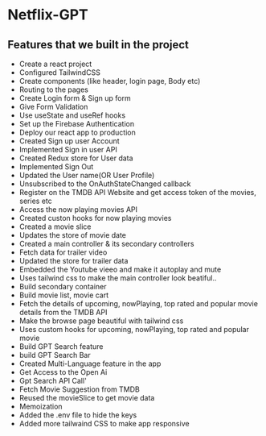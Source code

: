 # Netflix-GPT

## Features that we built in the project

- Create a react project
- Configured TailwindCSS
- Create components (like header, login page, Body etc)
- Routing to the pages
- Create Login form & Sign up form
- Give Form Validation
- Use useState and useRef hooks
- Set up the Firebase Authentication
- Deploy our react app to production
- Created Sign up user Account
- Implemented Sign in user API
- Created Redux store for User data
- Implemented Sign Out
- Updated the User name(OR User Profile)
- Unsubscribed to the OnAuthStateChanged callback 
- Register on the TMDB API Website and get access token of the movies, series etc
- Access the now playing movies API
- Created custon hooks for now playing movies
- Created a movie slice
- Updates the store of movie date
- Created a main controller & its secondary controllers
- Fetch data for trailer video
- Updated the store for trailer data
- Embedded the Youtube vieeo and make it autoplay and mute
- Uses tailwind css to make the main controller look beatiful..
- Build secondary container
- Build movie list, movie cart
- Fetch the details of upcoming, nowPlaying, top rated and popular movie details from the TMDB API
- Make the browse page beautiful with tailwind css
- Uses custom hooks for upcoming, nowPlaying, top rated and popular movie
- Build GPT Search feature
- build GPT Search Bar
- Created Multi-Language feature in the app
- Get Access to the Open Ai 
- Gpt Search API Call'
- Fetch Movie Suggestion from TMDB
- Reused the movieSlice to get movie data
- Memoization
- Added the .env file to hide the keys
- Added more tailwaind CSS to make app responsive
